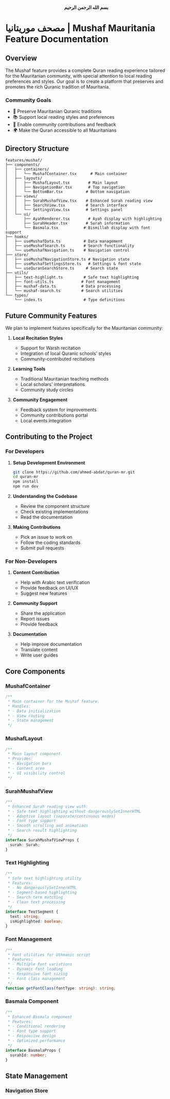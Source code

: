 <div align="center">

**بسم الله الرحمن الرحيم**

</div>

# مصحف موريتانيا | Mushaf Mauritania Feature Documentation

## Overview

The Mushaf feature provides a complete Quran reading experience tailored for the Mauritanian community, with special attention to local reading preferences and styles. Our goal is to create a platform that preserves and promotes the rich Quranic tradition of Mauritania.

### Community Goals

- 🎯 Preserve Mauritanian Quranic traditions
- 📚 Support local reading styles and preferences
- 🤝 Enable community contributions and feedback
- 🌍 Make the Quran accessible to all Mauritanians

## Directory Structure

```
features/mushaf/
├── components/
│   ├── containers/
│   │   └── MushafContainer.tsx      # Main container
│   ├── layouts/
│   │   ├── MushafLayout.tsx        # Main layout
│   │   ├── NavigationBar.tsx       # Top navigation
│   │   └── BottomBar.tsx          # Bottom navigation
│   ├── views/
│   │   ├── SurahMushafView.tsx    # Enhanced Surah reading view
│   │   ├── SearchView.tsx         # Search interface
│   │   └── SettingsView.tsx       # Settings panel
│   └── ui/
│       ├── AyahRenderer.tsx        # Ayah display with highlighting
│       ├── SurahHeader.tsx        # Surah information
│       └── Basmala.tsx           # Bismillah display with font support
├── hooks/
│   ├── useMushafData.ts          # Data management
│   ├── useMushafSearch.ts        # Search functionality
│   └── useMushafNavigation.ts    # Navigation control
├── store/
│   ├── useMushafNavigationStore.ts # Navigation state
│   ├── useMushafSettingsStore.ts   # Settings & font state
│   └── useQuranSearchStore.ts     # Search state
├── utils/
│   ├── text-highlight.ts         # Safe text highlighting
│   ├── font-utils.ts            # Font management
│   ├── mushaf-data.ts           # Data processing
│   └── mushaf-search.ts         # Search utilities
└── types/
    └── index.ts                  # Type definitions
```

## Future Community Features

We plan to implement features specifically for the Mauritanian community:

1. **Local Recitation Styles**

   - Support for Warsh recitation
   - Integration of local Quranic schools' styles
   - Community-contributed recitations

2. **Learning Tools**

   - Traditional Mauritanian teaching methods
   - Local scholars' interpretations
   - Community study circles

3. **Community Engagement**
   - Feedback system for improvements
   - Community contributions portal
   - Local events integration

## Contributing to the Project

### For Developers

1. **Setup Development Environment**

   ```bash
   git clone https://github.com/ahmed-abdat/quran-mr.git
   cd quran-mr
   npm install
   npm run dev
   ```

2. **Understanding the Codebase**

   - Review the component structure
   - Check existing implementations
   - Read the documentation

3. **Making Contributions**
   - Pick an issue to work on
   - Follow the coding standards
   - Submit pull requests

### For Non-Developers

1. **Content Contribution**

   - Help with Arabic text verification
   - Provide feedback on UI/UX
   - Suggest new features

2. **Community Support**

   - Share the application
   - Report issues
   - Provide feedback

3. **Documentation**
   - Help improve documentation
   - Translate content
   - Write user guides

## Core Components

### MushafContainer

```typescript
/**
 * Main container for the Mushaf feature.
 * Handles:
 * - Data initialization
 * - View routing
 * - State management
 */
```

### MushafLayout

```typescript
/**
 * Main layout component.
 * Provides:
 * - Navigation bars
 * - Content area
 * - UI visibility control
 */
```

### SurahMushafView

```typescript
/**
 * Enhanced Surah reading view with:
 * - Safe text highlighting without dangerouslySetInnerHTML
 * - Adaptive layout (separate/continuous modes)
 * - Font type support
 * - Smooth scrolling and animations
 * - Search result highlighting
 */
interface SurahMushafViewProps {
  surah: Surah;
}
```

### Text Highlighting

```typescript
/**
 * Safe text highlighting utility
 * Features:
 * - No dangerouslySetInnerHTML
 * - Segment-based highlighting
 * - Search term matching
 * - Clean text processing
 */
interface TextSegment {
  text: string;
  isHighlighted: boolean;
}
```

### Font Management

```typescript
/**
 * Font utilities for Uthmanic script
 * Features:
 * - Multiple font variations
 * - Dynamic font loading
 * - Responsive font sizing
 * - Font class management
 */
function getFontClass(fontType: string): string;
```

### Basmala Component

```typescript
/**
 * Enhanced Basmala component
 * Features:
 * - Conditional rendering
 * - Font type support
 * - Responsive design
 * - Optimized performance
 */
interface BasmalaProps {
  surahId: number;
}
```

## State Management

### Navigation Store

```

```
